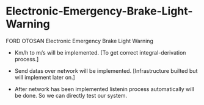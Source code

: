 # Electronic-Emergency-Brake-Light-Warning
FORD OTOSAN Electronic Emergency Brake Light Warning


* Km/h to m/s will be implemented. [To get correct integral-derivation process.]

* Send datas over network will be implemented. [Infrastructure builted but will implement later on.]

* After network has been implemented listenin process automatically will be done. So we can directly test our system.

